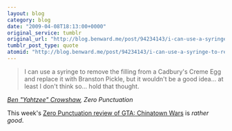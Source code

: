 ```yaml
---
layout: blog
category: blog
date: "2009-04-08T18:13:00+0000"
original_service: tumblr
original_url: "http://blog.benward.me/post/94234143/i-can-use-a-syringe-to-remove-the-filling-from-a"
tumblr_post_type: quote
atomid: "http://blog.benward.me/post/94234143/i-can-use-a-syringe-to-remove-the-filling-from-a"
---
```

> I can use a syringe to remove the filling from a Cadbury's Creme Egg and replace it with Branston Pickle, but it wouldn't be a good idea… at least I don't think so… hold that thought.

<cite class='vcard'><a class='fn url' href='http://www.escapistmagazine.com/videos/view/zero-punctuation/657-Grand-Theft-Auto-Chinatown-Wars'><span class='given-name'>Ben</span> "<span class='nickname'>Yahtzee</span>" <span class='family-name'>Crowshaw</span></a>, <span class='org'>Zero Punctuation</span></cite>

This week's [Zero Punctuation review of GTA: Chinatown Wars](http://www.escapistmagazine.com/videos/view/zero-punctuation/657-Grand-Theft-Auto-Chinatown-Wars) is _rather good_.